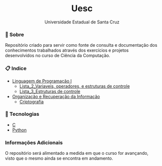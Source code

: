<div align="center">
<h1>Uesc</h1>
<p>Universidade Estadual de Santa Cruz</p>
</div>

### 📕 Sobre

Repositório criado para servir como fonte de consulta e documentação dos conhecimentos trabalhados através dos exercícios e projetos desenvolvidos no curso de Ciência da Computação.

### 📋 Indice

- [Linguagem de Programação I](https://github.com/mslisboa/UESC/tree/main/Linguagem%20de%20Programa%C3%A7%C3%A3o%20I)
    - [Lista_2_Variaveis, operadores, e estruturas de controle](https://github.com/mslisboa/UESC/tree/main/Linguagem%20de%20Programa%C3%A7%C3%A3o%20I/Lista_2_Variaveis%2C%20operadores%20e%20estruturas%20de%20controle)
    - [Lista_3_Estruturas de controle](https://github.com/mslisboa/UESC/tree/main/Linguagem%20de%20Programa%C3%A7%C3%A3o%20I/Lista_3_Estruturas%20de%20controle)
- [Organização e Recuperação da Informação](https://github.com/mslisboa/UESC/tree/main/Organiza%C3%A7%C3%A3o%20e%20Recupera%C3%A7%C3%A3o%20da%20Informa%C3%A7%C3%A3o)
    - [Criptografia](https://github.com/mslisboa/UESC/tree/main/Organiza%C3%A7%C3%A3o%20e%20Recupera%C3%A7%C3%A3o%20da%20Informa%C3%A7%C3%A3o/Criptografia)

### 💾 Tecnologias

- [C]()
- [Python](https://www.python.org/)

### Informações Adicionais

O repositório será alimentado a medida em que o curso for avançando, visto que o mesmo ainda se encontra em andamento.